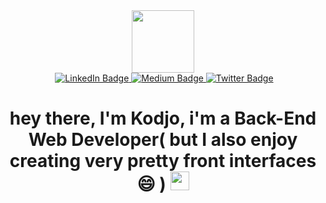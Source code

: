 
<div id="header" align="center">
  <img src="https://media.giphy.com/media/HEPwfdu6T6svpPE1eN/giphy.gif" width="100"/>
  
  
  <div id = "badges">
    <img src="https://komarev.com/ghpvc/?username=SamuelZulu11&style=flat-square&color=blue" alt=""/>
      <a href="your-linkedin-URL">
        <img src="https://img.shields.io/badge/LinkedIn-blue?style=for-the-badge&logo=linkedin&logoColor=white" alt="LinkedIn Badge"/>
      </a>
      <a href="	https://medium.com/@samuelmaglodji">
        <img src="https://img.shields.io/badge/Medium-black?style=for-the-badge&logo=medium&logoColor=white" alt="Medium Badge"/>
      </a>
      <a href="your-twitter-URL">
        <img src="https://img.shields.io/badge/Twitter-blue?style=for-the-badge&logo=twitter&logoColor=white" alt="Twitter Badge"/>
      </a>
  </div>  
  
  
  <h1>
    hey there, I'm Kodjo, i'm a Back-End Web Developer( but I also enjoy creating very pretty front interfaces 😄 )
    <img src="https://media.giphy.com/media/hvRJCLFzcasrR4ia7z/giphy.gif" width="30px"/>
  </h1>
  
</div>





